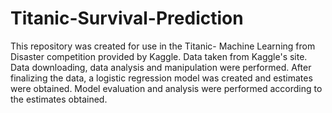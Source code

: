 # Titanic-Survival-Prediction
This repository was created for use in the Titanic- Machine Learning from Disaster competition provided by Kaggle. Data taken from Kaggle's site. Data downloading, data analysis and manipulation were performed. After finalizing the data, a logistic regression model was created and estimates were obtained. Model evaluation and analysis were performed according to the estimates obtained.
